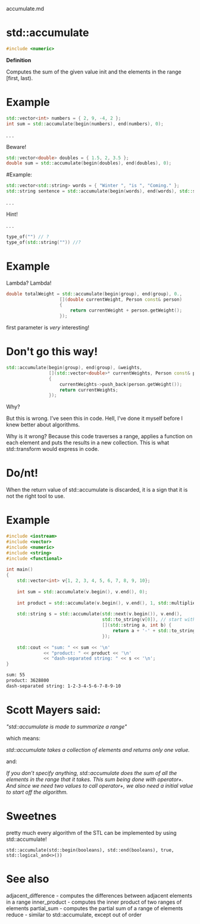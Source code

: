 accumulate.md

# std::accumulate

```cpp
#include <numeric>
```

**Definition**

Computes the sum of the given value init and the elements in the range [first, last). 

# Example

```cpp
std::vector<int> numbers = { 2, 9, -4, 2 };
int sum = std::accumulate(begin(numbers), end(numbers), 0);
```
. . .

Beware!

```cpp
std::vector<double> doubles = { 1.5, 2, 3.5 };
double sum = std::accumulate(begin(doubles), end(doubles), 0);
```

#Example:

```cpp
std::vector<std::string> words = { "Winter ", "is ", "Coming." };
std::string sentence = std::accumulate(begin(words), end(words), std::string(""));
```

. . . 

Hint!

. . .

```cpp
type_of("") // ?
type_of(std::string("")) //?
```

# Example

Lambda? Lambda!

```cpp
double totalWeight = std::accumulate(begin(group), end(group), 0.,
                    [](double currentWeight, Person const& person)
                    {
                        return currentWeight + person.getWeight();
                    });
```

first parameter is _very_ interesting!

# Don't go this way!

```cpp
std::accumulate(begin(group), end(group), &weights,
                [](std::vector<double>* currentWeights, Person const& person)
                {
                    currentWeights->push_back(person.getWeight());
                    return currentWeights;
                });
```
Why?

But this is wrong. I’ve seen this in code. Hell, I’ve done it myself before I knew better about algorithms.

Why is it wrong? Because this code traverses a range, applies a function on each element and puts the results in a new collection. This is what std::transform would express in code.

# Do/nt!

When the return value of std::accumulate is discarded, it is a sign that it is not the right tool to use.

# Example

```cpp
#include <iostream>
#include <vector>
#include <numeric>
#include <string>
#include <functional>
 
int main()
{
    std::vector<int> v{1, 2, 3, 4, 5, 6, 7, 8, 9, 10};
 
    int sum = std::accumulate(v.begin(), v.end(), 0);
 
    int product = std::accumulate(v.begin(), v.end(), 1, std::multiplies<int>());
 
    std::string s = std::accumulate(std::next(v.begin()), v.end(),
                                    std::to_string(v[0]), // start with first element
                                    [](std::string a, int b) {
                                        return a + '-' + std::to_string(b);
                                    });
 
    std::cout << "sum: " << sum << '\n'
              << "product: " << product << '\n'
              << "dash-separated string: " << s << '\n';
}
```


```bash
sum: 55
product: 3628800
dash-separated string: 1-2-3-4-5-6-7-8-9-10
```

# Scott Mayers said:

_"std::accumulate is made to summarize a range"_

which means:

_std::accumulate takes a collection of elements and returns only one value._

and:

_If you don’t specify anything, std::accumulate does the sum of all the elements in the range that it takes. This sum being done with operator+. And since we need two values to call operator+, we also need a initial value to start off the algorithm._

# Sweetnes

pretty much every algorithm of the STL can be implemented by using std::accumulate!

```
std::accumulate(std::begin(booleans), std::end(booleans), true, std::logical_and<>())
```

# See also

adjacent_difference - computes the differences between adjacent elements in a range 
inner_product - computes the inner product of two ranges of elements 
partial_sum - computes the partial sum of a range of elements 
reduce - similar to std::accumulate, except out of order 